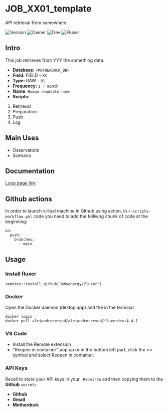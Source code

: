 # JOB_XX01_template
API retrieval from somewhere 

![Version](https://img.shields.io/badge/VERSION-V1-green)
![Owner](https://img.shields.io/badge/OWNER-Somebody_MBS-blue)
![Dev](https://img.shields.io/badge/DEV-Someone_FLUX-orange)
![Fluxer](https://img.shields.io/badge/fluxer-yes-yellow)

## Intro

This job retrieves from YYY the something data.

- **Database:** `<MOTHERDUCK_DB>`
- **Field:** FIELD - `XX`
- **Type:** RAW - `01`
- **Frequency:** `1 - month`
- **Name**: `Human readable name`
- **Scripts:**
1. Retrieval
2. Preparation
3. Push
4. Log


## Main Uses
- Osservatorio
- Scenario


## Documentation
[Loop page link]()

## Github actions
In order to launch virtual machine in Github using action, in `r-scripts-workflow.yml` code you need to add the folliwng chunk of code at the beginning:
```
on:
  push:
    branches:
      - main
```

## Usage

### Install fluxer
```
remotes::install_github('mbsenergy/fluxer')
```

### Docker
Open the Docker daemon (dektop app) and the in the terminal:
```
docker login
docker pull alejandrocerved/alejandrocerved/fluxerdev:4.4.1
```
### VS Code
- Install the Remote extension  
- "Reopen in container" pop up or in the bottom left part, click the >< symbol and select Reopen in container.



### API Keys
Recall to store your API keys in your `.Renviron` and then copying them to the **Github** `secrets`
- **Github**
- **Gmail**
- **Motherduck**
